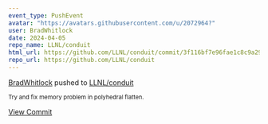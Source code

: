 ```yaml
---
event_type: PushEvent
avatar: "https://avatars.githubusercontent.com/u/2072964?"
user: BradWhitlock
date: 2024-04-05
repo_name: LLNL/conduit
html_url: https://github.com/LLNL/conduit/commit/3f116bf7e96fae1c8c9a29d67dd81c34c3419a0b
repo_url: https://github.com/LLNL/conduit
---
```


<a href='https://github.com/BradWhitlock' target='_blank'>BradWhitlock</a> pushed to <a href='https://github.com/LLNL/conduit' target='_blank'>LLNL/conduit</a>

<small>Try and fix memory problem in polyhedral flatten.</small>

<a href='https://github.com/LLNL/conduit/commit/3f116bf7e96fae1c8c9a29d67dd81c34c3419a0b' target='_blank'>View Commit</a>